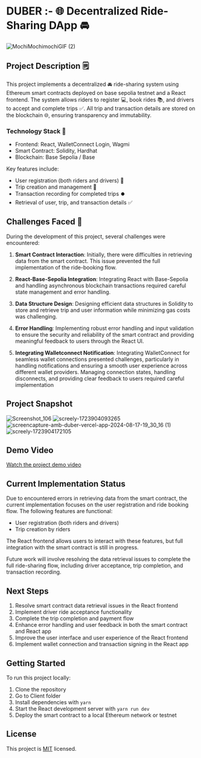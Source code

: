 # DUBER :- 🌐 Decentralized Ride-Sharing DApp 🚘

![MochiMochimochiGIF (2)](https://github.com/user-attachments/assets/facb2478-167a-42b3-985d-143b7ce1dbbc)


## Project Description 🗒️

This project implements a decentralized 🚘 ride-sharing system using Ethereum smart contracts deployed on base sepolia testnet and a React frontend. The system allows riders to register 💻, book rides 📚, and drivers to accept and complete trips ✅. All trip and transaction details are stored on the blockchain 🌐, ensuring transparency and immutability.

### Technology Stack 💪
- Frontend: React, WalletConnect Login, Wagmi
- Smart Contract: Solidity, Hardhat
- Blockchain: Base Sepolia / Base 

Key features include:
- User registration (both riders and drivers) 📝
- Trip creation and management 🎫
- Transaction recording for completed trips ⏺️
- Retrieval of user, trip, and transaction details ✅

## Challenges Faced 🧐

During the development of this project, several challenges were encountered:

1. **Smart Contract Interaction**: Initially, there were difficulties in retrieving data from the smart contract. This issue prevented the full implementation of the ride-booking flow.

2. **React-Base-Sepolia Integration**: Integrating React with Base-Sepolia and handling asynchronous blockchain transactions required careful state management and error handling.
  
3. **Data Structure Design**: Designing efficient data structures in Solidity to store and retrieve trip and user information while minimizing gas costs was challenging.

5. **Error Handling**: Implementing robust error handling and input validation to ensure the security and reliability of the smart contract and providing meaningful feedback to users through the React UI.

6. **Integrating Walletconnect Notification**: Integrating WalletConnect for seamless wallet connections presented challenges, particularly in handling notifications and ensuring a smooth user experience across different wallet providers. Managing connection states, handling disconnects, and providing clear feedback to users required careful implementation

## Project Snapshot

![Screenshot_106](https://github.com/user-attachments/assets/eb51cd7d-23e8-454c-b2ed-570c963e2850)
![screely-1723904093265](https://github.com/user-attachments/assets/a9d2ada9-071d-412b-b077-b2ee4ec329e5)
![screencapture-amb-duber-vercel-app-2024-08-17-19_30_16 (1)](https://github.com/user-attachments/assets/3c5c6f94-3b46-4abd-9cec-95e2ea554b2c)
![screely-1723904172105](https://github.com/user-attachments/assets/ce6f77ed-ae73-4734-9fd7-436a44534436)


## Demo Video

[Watch the project demo video](https://www.loom.com/share/5de2b384d43046e0ba7a4c587d376ff2?sid=6f076e40-7824-4b1b-9074-944f7d91b361)


## Current Implementation Status

Due to encountered errors in retrieving data from the smart contract, the current implementation focuses on the user registration and ride booking flow. The following features are functional:

- User registration (both riders and drivers)
- Trip creation by riders

The React frontend allows users to interact with these features, but full integration with the smart contract is still in progress.

Future work will involve resolving the data retrieval issues to complete the full ride-sharing flow, including driver acceptance, trip completion, and transaction recording.

## Next Steps

1. Resolve smart contract data retrieval issues in the React frontend
2. Implement driver ride acceptance functionality
3. Complete the trip completion and payment flow
4. Enhance error handling and user feedback in both the smart contract and React app
5. Improve the user interface and user experience of the React frontend
6. Implement wallet connection and transaction signing in the React app

## Getting Started

To run this project locally:

1. Clone the repository
2. Go to Client folder
3. Install dependencies with `yarn`
4. Start the React development server with `yarn run dev`
5. Deploy the smart contract to a local Ethereum network or testnet

## License

This project is [MIT](https://choosealicense.com/licenses/mit/) licensed.
